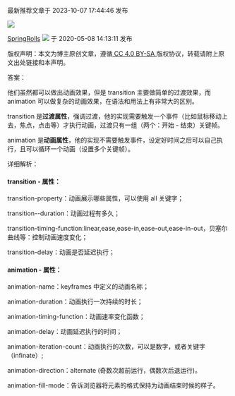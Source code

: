 最新推荐文章于 2023-10-07 17:44:46 发布

![](https://csdnimg.cn/release/blogv2/dist/pc/img/original.png)

[SpringRolls](https://blog.csdn.net/SpringRolls "SpringRolls") ![](https://csdnimg.cn/release/blogv2/dist/pc/img/newCurrentTime2.png) 于 2020-05-08 14:13:11 发布

版权声明：本文为博主原创文章，遵循[ CC 4.0 BY-SA ](http://creativecommons.org/licenses/by-sa/4.0/)版权协议，转载请附上原文出处链接和本声明。

答案：

他们虽然都可以做出动画效果，但是 transition 主要做简单的过渡效果，而 animation 可以做复杂的动画效果，在语法和用法上有非常大的区别。

transition 是**过渡属性**，强调过渡，他的实现需要触发一个事件（比如鼠标移动上去，焦点，点击等）才执行动画，过渡只有一组（两个：开始 - 结束）关键帧。

animation 是**动画属性**，他的实现不需要触发事件，设定好时间之后可以自己执行，且可以循环一个动画（设置多个关键帧）。

详细解析：

#### []()**transition - 属性：**

transition-property：动画展示哪些属性，可以使用 all 关键字；

transition--duration：动画过程有多久；

transition-timing-function:linear,ease,ease-in,ease-out,ease-in-out，贝塞尔曲线等：控制动画速度变化；

transition-delay：动画是否延迟执行；

#### []()animation - 属性：

animation-name：keyframes 中定义的动画名称；

animation-duration：动画执行一次持续的时长；

animation-timing-function：动画速率变化函数；

animation-delay：动画延迟执行的时间；

animation-iteration-count：动画执行的次数，可以是数字，或者关键字（infinate）;

animation-direction：alternate (奇数次超前运行，偶数次后退运行)。

animation-fill-mode：告诉浏览器将元素的格式保持为动画结束时候的样子。
